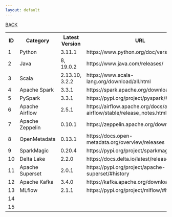 ```yaml
---
layout: default
---
```


[BACK](./)

<table>
  <tr>
    <th>ID</th><th>Category</th><th>Latest Version</th><th>URL</th>
  </tr>
  <tr>
    <td>1</td><td>Python</td><td>3.11.1</td><td>https://www.python.org/doc/versions/</td>
  </tr>
  <tr>
    <td>2</td><td>Java</td><td>8, 19.0.2</td><td>https://www.java.com/releases/</td>
  </tr>
  <tr>
    <td>3</td><td>Scala</td><td>2.13.10, 3.2.2</td><td>https://www.scala-lang.org/download/all.html</td>
  </tr>
  <tr>
    <td>4</td><td>Apache Spark</td><td>3.3.1</td><td>https://spark.apache.org/downloads.html</td>
  </tr>
  <tr>
    <td>5</td><td>PySpark</td><td>3.3.1</td><td>https://pypi.org/project/pyspark/#history</td>
  </tr>
  <tr>
    <td>6</td><td>Apache Airflow</td><td>2.5.1</td><td>https://airflow.apache.org/docs/apache-airflow/stable/release_notes.html</td>
  </tr>
  <tr>
    <td>7</td><td>Apache Zeppelin</td><td>0.10.1</td><td>https://zeppelin.apache.org/download.html</td>
  </tr>
  <tr>
    <td>8</td><td>OpenMetadata</td><td>0.13.1</td><td>https://docs.open-metadata.org/overview/releases</td>
  </tr>
  <tr>
    <td>9</td><td>SparkMagic</td><td>0.20.4</td><td>https://pypi.org/project/sparkmagic/#history</td>
  </tr>
  <tr>
    <td>10</td><td>Delta Lake</td><td>2.2.0</td><td>https://docs.delta.io/latest/releases.html</td>
  </tr>
  <tr>
    <td>11</td><td>Apache Superset</td><td>2.0.1</td><td>https://pypi.org/project/apache-superset/#history</td>
  </tr>
  <tr>
    <td>12</td><td>Apache Kafka</td><td>3.4.0</td><td>https://kafka.apache.org/downloads</td>
  </tr>
  <tr>
    <td>13</td><td>MLflow</td><td>2.1.1</td><td>https://pypi.org/project/mlflow/#history</td>
  </tr>
  <tr>
    <td>14</td><td></td><td></td><td></td>
  </tr>
  <tr>
    <td>15</td><td></td><td></td><td></td>
  </tr>
</table>
